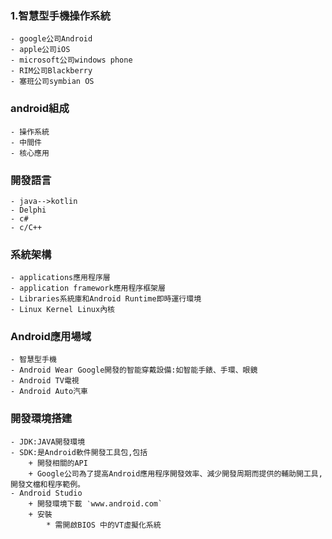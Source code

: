 ### 1.智慧型手機操作系統
	- google公司Android
	- apple公司iOS
	- microsoft公司windows phone
	- RIM公司Blackberry
	- 塞班公司symbian OS
	
### android組成
	- 操作系統
	- 中間件
	- 核心應用
	
### 開發語言
	- java-->kotlin
	- Delphi
	- c#
	- c/C++

### 系統架構
	- applications應用程序層
	- application framework應用程序框架層
	- Libraries系統庫和Android Runtime即時運行環境
	- Linux Kernel Linux內核

### Android應用場域
	- 智慧型手機
	- Android Wear Google開發的智能穿戴設備:如智能手錶、手環、眼鏡
	- Android TV電視
	- Android Auto汽車

### 開發環境搭建
	- JDK:JAVA開發環境
	- SDK:是Android軟件開發工具包,包括
		+ 開發相關的API
		+ Google公司為了提高Android應用程序開發效率、減少開發周期而提供的輔助開工具,開發文檔和程序範例。
	- Android Studio
		+ 開發環境下載 ‵www.android.com` 
		+ 安裝
			* 需開啟BIOS 中的VT虛擬化系統